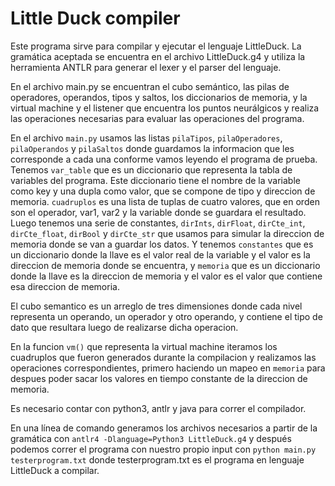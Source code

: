 # Little Duck compiler

Este programa sirve para compilar y ejecutar el lenguaje LittleDuck. La gramática aceptada se encuentra en el archivo LittleDuck.g4 y utiliza la herramienta ANTLR para generar el lexer y el parser del lenguaje.

En el archivo main.py se encuentran el cubo semántico, las pilas de operadores, operandos, tipos y saltos, los diccionarios de memoria, y la virtual machine y el listener que encuentra los puntos neurálgicos y realiza las operaciones necesarias para evaluar las operaciones del programa.

En el archivo `main.py` usamos las listas `pilaTipos`, `pilaOperadores`, `pilaOperandos` y `pilaSaltos` donde guardamos la informacion que les corresponde a cada una conforme vamos leyendo el programa de prueba. Tenemos `var_table` que es un diccionario que representa la tabla de variables del programa. Este diccionario tiene el nombre de la variable como key y una dupla como valor, que se compone de tipo y direccion de memoria. `cuadruplos` es una lista de tuplas de cuatro valores, que en orden son el operador, var1, var2 y la variable donde se guardara el resultado. Luego tenemos una serie de constantes, `dirInts`, `dirFloat`, `dirCte_int`, `dirCte_float`, `dirBool` y `dirCte_str` que usamos para simular la direccion de memoria donde se van a guardar los datos. Y tenemos `constantes` que es un diccionario donde la llave es el valor real de la variable y el valor es la direccion de memoria donde se encuentra, y `memoria` que es un diccionario donde la llave es la direccion de memoria y el valor es el valor que contiene esa direccion de memoria. 

El cubo semantico es un arreglo de tres dimensiones donde cada nivel representa un operando, un operador y otro operando, y contiene el tipo de dato que resultara luego de realizarse dicha operacion.

En la funcion `vm()` que representa la virtual machine iteramos los cuadruplos que fueron generados durante la compilacion y realizamos las operaciones correspondientes, primero haciendo un mapeo en `memoria` para despues poder sacar los valores en tiempo constante de la direccion de memoria.

Es necesario contar con python3, antlr y java para correr el compilador.

En una línea de comando generamos los archivos necesarios a partir de la gramática con 
```antlr4 -Dlanguage=Python3 LittleDuck.g4``` 
y después podemos correr el programa con nuestro propio input con 
```python main.py testerprogram.txt``` 
donde testerprogram.txt es el programa en lenguaje LittleDuck a compilar.
